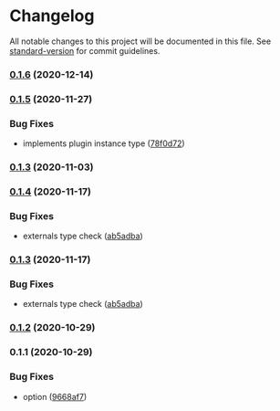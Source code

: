 # Changelog

All notable changes to this project will be documented in this file. See [standard-version](https://github.com/conventional-changelog/standard-version) for commit guidelines.

### [0.1.6](https://github.com/superwf/html-webpack-inject-externals-plugin/compare/v0.1.5...v0.1.6) (2020-12-14)

### [0.1.5](https://github.com/superwf/html-webpack-inject-externals-plugin/compare/v0.1.4...v0.1.5) (2020-11-27)


### Bug Fixes

* implements plugin instance type ([78f0d72](https://github.com/superwf/html-webpack-inject-externals-plugin/commit/78f0d72c3fdd3e7962289953658aac75b572a9ad))

### [0.1.3](https://github.com/superwf/html-webpack-inject-externals-plugin/compare/v0.1.2...v0.1.3) (2020-11-03)

### [0.1.4](https://github.com/superwf/html-webpack-inject-externals-plugin/compare/v0.1.2...v0.1.4) (2020-11-17)


### Bug Fixes

* externals type check ([ab5adba](https://github.com/superwf/html-webpack-inject-externals-plugin/commit/ab5adba11b11c8105d5c4176079c6e9d6db40200))

### [0.1.3](https://github.com/superwf/html-webpack-inject-externals-plugin/compare/v0.1.2...v0.1.3) (2020-11-17)


### Bug Fixes

* externals type check ([ab5adba](https://github.com/superwf/html-webpack-inject-externals-plugin/commit/ab5adba11b11c8105d5c4176079c6e9d6db40200))

### [0.1.2](https://github.com/superwf/html-webpack-inject-externals-plugin/compare/v0.1.1...v0.1.2) (2020-10-29)

### 0.1.1 (2020-10-29)


### Bug Fixes

* option ([9668af7](https://github.com/superwf/html-webpack-inject-externals-plugin/commit/9668af75d5dd729a9b09c0aeb299d9f03672d97b))
